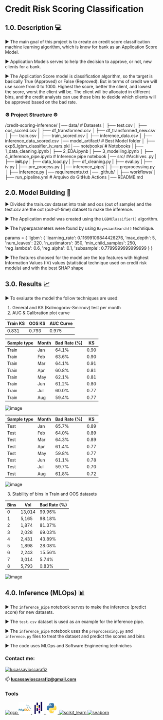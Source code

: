 # Credit Risk Scoring Classification

## 1.0. Description 💻

▶ The main goal of this project is to create an credit score classification machine learning algorithm, which is know for bank as an Application Score Model.  

▶ Application Models serves to help the decision to approve, or not, new clients for a bank.

▶ The Application Score model is classification algorithm, so the target is basically True (Approved) or False (Reproved). But in terms of credit we will use score from 0 to 1000. Highest the score, better the client, and lowest the score, worst the client will be. The client will be allocated in different bins, and the credit analysts can use those bins to decide which clients will be approved based on the bad rate.

### ⚙ Project Structure ⚙

/credit-scoring-inference/
│── data/                      # Datasets
│   ├── test.csv
│   ├── oos_scored.csv
│   ├── df_transformed.csv
│   ├── df_transformed_new.csv
│   ├── train.csv
│   ├── train_scored.csv
│   ├── inference_data.csv
│   ├── inference_data_scored.csv
│── model_artifact/            # Best Model folder
│   ├── exp6_lgbm_classifier_iv_vars.pkl
│── notebooks/                 # Notebooks 
|   ├── 1_data_cleaning.ipynb
|   ├── 2_EDA.ipynb
|   ├── 3_modelling.ipynb
│   ├── 4_inference_pipe.ipynb  # Inference pipe notebook
│── src/                      #Archives .py
|   ├── __init__.py
|   ├── data_load.py
|   ├── df_cleaning.py
|   ├── eval.py
|   ├── iv.py
|   ├── pre_process.py
|   │── inference_pipe/
│           ├── preprocessing.py
│           ├── inference.py
│── requirements.txt
│── .github/
│   ├── workflows/
│       ├── run_pipeline.yml  # Arquivo do GitHub Actions
│── README.md

## 2.0. Model Building 🔧

▶ Divided the train.csv dataset into train and oos (out of sample) and the test.csv are the oot (out-of-time) dataset to make the inference.

▶ The Application model was created using the `LGBMClassifier()` algorithm.

▶ The hyperparameters were found by using `BayesianSearch()` technique.

params = {
    'lgbm': {
        'learning_rate': 0.11699106844426276,
        'max_depth': 5,
        'num_leaves': 220,
        'n_estimators': 350,
        'min_child_samples': 250,
        'reg_lambda': 0.6,
        'reg_alpha': 0.1,
        'subsample': 0.7799999999999999
    }
}

▶ The features choosed for the model are the top features with highest Information Values (IV) values (statistical technique used on credit risk models) and with the best SHAP shape

## 3.0. Results 📈

▶ To evaluate the model the follow techniques are used: 
1) General and KS (Kolmogorov-Smirnov) test per month
2) AUC & Calibration plot curve

Train KS  | OOS KS | AUC Curve | 
--------- | ------ | --------- |  
0.831     | 0.793  | 0.975     | 

Sample type  | Month | Bad Rate (%) | KS    |  
------------ | ----- | ------------ | ----- |  
Train        | Jan   | 64.1%        | 0.90  |
Train        | Feb   | 63.6%        | 0.90  |
Train        | Mar   | 64.1%        | 0.91  |
Train        | Apr   | 60.8%        | 0.81  |
Train        | May   | 62.1%        | 0.81  |
Train        | Jun   | 61.2%        | 0.80  |
Train        | Jul   | 60.0%        | 0.77  |
Train        | Aug   | 59.4%        | 0.77  |

![image](https://github.com/user-attachments/assets/46ea3bb4-19cc-494e-8c18-ba5ac5cc6261)

Sample type  | Month | Bad Rate (%) | KS    |  
------------ | ----- | ------------ | ----- |  
Test         | Jan   | 65.7%        | 0.89  |
Test         | Feb   | 64.0%        | 0.89  |
Test         | Mar   | 64.3%        | 0.89  |
Test         | Apr   | 61.4%        | 0.77  |
Test         | May   | 59.8%        | 0.77  |
Test         | Jun   | 61.1%        | 0.78  |
Test         | Jul   | 59.7%        | 0.70  |
Test         | Aug   | 61.8%        | 0.72  |

![image](https://github.com/user-attachments/assets/319f47a5-fa0e-4ff4-ac11-43dc4e710498)

3) Stability of bins in Train and OOS datasets

Bins  | Vol    | Bad Rate (%) |  
----- | ------ | ------------ |   
0     | 13,014 | 99.96%       |  
1     |  5,165 | 98.18%       | 
2     |  1,874 | 81.37%       |  
3     |  2,028 | 69.03%       |  
4     |  2,431 | 43.89%       |  
5     |  1,898 | 28.08%       |  
6     |  2,243 | 15.56%       | 
7     |  3,014 |  5.74%       | 
8     |  5,793 |  0.83%       |  

![image](https://github.com/user-attachments/assets/f8cd5f77-b924-4eef-a792-6f1af3cfd001)

## 4.0. Inference (MLOps) 📊

▶ The `inference_pipe` notebook serves to make the inference (predict score) for new datasets.

▶ The `test.csv` dataset is used as an example for the inference pipe.

▶ The `inference_pipe` notebook uses the `preprocessing.py` and `inference.py` files to treat the dataset and predict the scores and bins

▶ The code uses MLOps and Software Engineering techniches 


<h3 align="left">Contact me:</h3>
<p align="left">
<a href="https://linkedin.com/in/lucassavioscarafiz" target="blank"><img align="center" src="https://raw.githubusercontent.com/rahuldkjain/github-profile-readme-generator/master/src/images/icons/Social/linked-in-alt.svg" alt="lucassavioscarafiz" height="30" width="40" /></a>
</p>

📫 **lucassavioscarafiz@gmail.com**

<h3 align="left">Tools</h3>
<p align="left"> <a href="https://cloud.google.com" target="_blank" rel="noreferrer"> <img src="https://www.vectorlogo.zone/logos/google_cloud/google_cloud-icon.svg" alt="gcp" width="40" height="40"/> </a> <a href="https://www.mysql.com/" target="_blank" rel="noreferrer"> <img src="https://raw.githubusercontent.com/devicons/devicon/master/icons/mysql/mysql-original-wordmark.svg" alt="mysql" width="40" height="40"/> </a> <a href="https://pandas.pydata.org/" target="_blank" rel="noreferrer"> <img src="https://raw.githubusercontent.com/devicons/devicon/2ae2a900d2f041da66e950e4d48052658d850630/icons/pandas/pandas-original.svg" alt="pandas" width="40" height="40"/> </a> <a href="https://www.python.org" target="_blank" rel="noreferrer"> <img src="https://raw.githubusercontent.com/devicons/devicon/master/icons/python/python-original.svg" alt="python" width="40" height="40"/> </a> <a href="https://scikit-learn.org/" target="_blank" rel="noreferrer"> <img src="https://upload.wikimedia.org/wikipedia/commons/0/05/Scikit_learn_logo_small.svg" alt="scikit_learn" width="40" height="40"/> </a> <a href="https://seaborn.pydata.org/" target="_blank" rel="noreferrer"> <img src="https://seaborn.pydata.org/_images/logo-mark-lightbg.svg" alt="seaborn" width="40" height="40"/> </a> </p>








